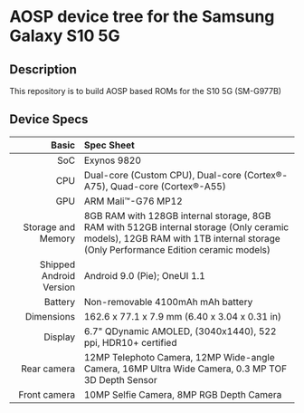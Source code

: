 # AOSP device tree for the Samsung Galaxy S10 5G

Description
-----------

This repository is to build AOSP based ROMs for the S10 5G (SM-G977B)


Device Specs
-----------
 
 Basic   | Spec Sheet
 -------:|:-------------------------
 SoC     | Exynos 9820
 CPU     | Dual-core (Custom CPU), Dual-core (Cortex®-A75), Quad-core (Cortex®-A55)
 GPU     | ARM Mali™-G76 MP12
 Storage and Memory  | 8GB RAM with 128GB internal storage, 8GB RAM with 512GB internal storage (Only ceramic models), 12GB RAM with 1TB internal storage (Only Performance Edition ceramic models)
 Shipped Android Version | Android 9.0 (Pie); OneUI 1.1
 Battery | Non-removable 4100mAh mAh battery
 Dimensions | 162.6 x 77.1 x 7.9 mm (6.40 x 3.04 x 0.31 in)
 Display | 6.7" QDynamic AMOLED, (3040x1440), 522 ppi, HDR10+ certified
 Rear camera  | 12MP Telephoto Camera, 12MP Wide-angle Camera, 16MP Ultra Wide Camera, 0.3 MP TOF 3D Depth Sensor
 Front camera  | 10MP Selfie Camera, 8MP RGB Depth Camera
